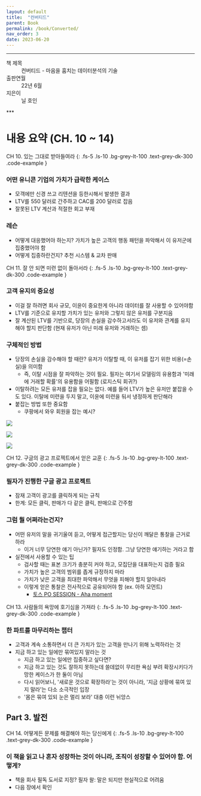 ```yaml
---
layout: default
title:  "컨버티드"
parent: Book
permalink: /book/Converted/
nav_order: 3
date: 2023-06-20
---
```


***
<dl>
  <dt>책 제목</dt>
  <dd>컨버티드 - 마음을 훔치는 데이터분석의 기술</dd>
<dt>출판연월</dt>
  <dd>22년 6월</dd>
  <dt>지은이</dt>
  <dd>닐 호인</dd>
</dl>
***


# **내용 요약 (CH. 10 ~ 14)**

CH 10. 있는 그대로 받아들여라
{: .fs-5 .ls-10 .bg-grey-lt-100 .text-grey-dk-300 .code-example }

### 어떤 유니콘 기업의 가치가 급락한 케이스
- 모객에만 신경 쓰고 리텐션을 등한시해서 발생한 결과
- LTV를 550 달러로 간주하고 CAC를 200 달러로 잡음
- 잘못된 LTV 계산과 적절한 회고 부재

### 레슨
- 어떻게 대응했어야 하는지? 가치가 높은 고객의 행동 패턴을 파악해서 이 유저군에 집중했어야 함
- 어떻게 집중하란건지? 추천 시스템 & 교차 판매


CH 11. 잘 안 되면 미련 없이 돌아서라
{: .fs-5 .ls-10 .bg-grey-lt-100 .text-grey-dk-300 .code-example }

### 고객 유지의 중요성
- 이걸 잘 하려면 회사 규모, 이윤이 중요한게 아니라 데이터를 잘 사용할 수 있어야함
- LTV를 기준으로 유지할 가치가 있는 유저와 그렇지 않은 유저를 구분지음
- 잘 계산된 LTV를 기반으로, 당장의 손실을 감수하고서라도 이 유저와 관계를 유지해야 할지 판단함 (현재 유저가 아닌 미래 유저와 거래하는 셈)

### 구체적인 방법
- 당장의 손실을 감수해야 할 때란? 유저가 이탈할 때, 이 유저를 잡기 위한 비용(=손실)을 의미함
  - 즉, 이탈 시점을 잘 파악하는 것이 필요. 필자는 여기서 모델링의 유용함과 '미래에 거래할 확률'의 유용함을 어필함 (로지스틱 회귀?)
- 이탈하려는 모든 유저를 잡을 필요는 없다. 예를 들어 LTV가 높은 유저만 붙잡을 수도 있다. 이탈에 미련을 두지 말고, 이윤에 미련을 둬서 냉정하게 판단해라
- 붙잡는 방법 또한 중요함
  - 쿠팡에서 와우 회원을 잡는 예시?

![](https://s-seo.github.io/assets/images/post_converted_1.png)

![](https://s-seo.github.io/assets/images/post_converted_2.png)

![](https://s-seo.github.io/assets/images/post_converted_3.png)

CH 12. 구글의 광고 프로젝트에서 얻은 교훈
{: .fs-5 .ls-10 .bg-grey-lt-100 .text-grey-dk-300 .code-example }

### 필자가 진행한 구글 광고 프로젝트
- 잠재 고객이 광고를 클릭하게 되는 규칙
- 한계: 모든 클릭, 판매가 다 같은 클릭, 판매으로 간주함

### 그럼 뭘 어쩌라는건지?
- 어떤 유저의 말을 귀기울여 듣고, 어떻게 접근할지는 당신이 깨달은 통찰을 근거로 하라
  - 이거 너무 당연한 얘기 아닌가? 필자도 인정함. 그냥 당연한 얘기하는 거라고 함
- 실전에서 사용할 수 있는 팁
  - 검사할 때는 표본 크기가 충분히 커야 하고, 모집단을 대표하는지 검증 필요
  - 가치가 높은 고객의 범위를 좁게 규정하지 마라
  - 가치가 낮은 고객을 최대한 파악해서 무엇을 피해야 할지 알아내라
  - 이렇게 얻은 통찰은 전사적으로 공유되어야 함 (ex. 아하 모먼트)
    - [토스 PO SESSION - Aha moment](https://www.youtube.com/watch?v=0KgOCKJ1PG4)

CH 13. 사람들의 욕망에 호기심을 가져라
{: .fs-5 .ls-10 .bg-grey-lt-100 .text-grey-dk-300 .code-example }

### 한 파트를 마무리하는 챕터
- 고객과 계속 소통하면서 더 큰 가치가 있는 고객을 만나기 위해 노력하라는 것
- 지금 하고 있는 일에만 묶여있지 말라는 것
  - 지금 하고 있는 일에만 집중하고 싶다면?
  - 지금 하고 있는 것도 잘하지 못하는데 쓸데없이 무리한 욕심 부려 확장시키다가 망한 케이스가 한 둘이 아님
  - 다시 읽어보니, '새로운 것으로 확장하라'는 것이 아니라, '지금 상황에 묶여 있지 말라'는 다소 소극적인 입장
  - '몸은 묶여 있되 눈은 멀리 보라' 대충 이런 뉘앙스

## Part 3. 발전

CH 14. 어떻게든 문제를 해결해야 하는 당신에게
{: .fs-5 .ls-10 .bg-grey-lt-100 .text-grey-dk-300 .code-example }

### 이 책을 읽고 나 혼자 성장하는 것이 아니라, 조직이 성장할 수 있어야 함. 어떻게?
- 책을 회사 필독 도서로 지정? 필자 왈: 말은 되지만 현실적으로 어려움
- 다음 장에서 확인



